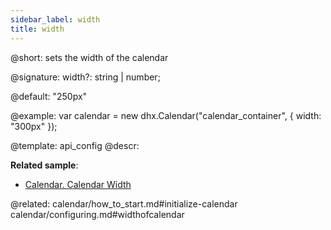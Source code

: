 ```yaml
---
sidebar_label: width
title: width
---          
```


@short: sets the width of the calendar

@signature: width?: string | number;

@default: "250px"

@example: 
var calendar = new dhx.Calendar("calendar_container", {
   width: "300px"
});


@template:	api_config
@descr: 


**Related sample**:
- [Calendar. Calendar Width](https://snippet.dhtmlx.com/azm0u5ns)

@related: 
calendar/how_to_start.md#initialize-calendar
calendar/configuring.md#widthofcalendar
